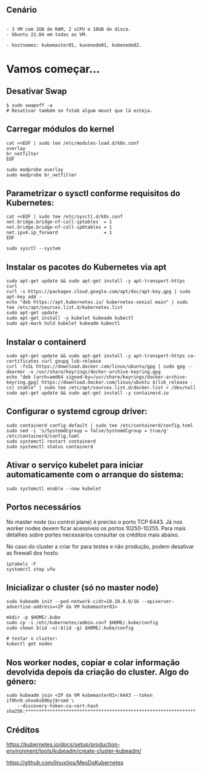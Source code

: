 ## Cenário

```

- 3 VM com 2GB de RAM, 2 vCPU e 10GB de disco.
- Ubuntu 22.04 em todas as VM.

- hostnames: kubemaster01, kunenode01, kubenode02.

```
# Vamos começar...

## Desativar Swap

```
$ sudo swapoff -a
# Desativar também no fstab algum mount que lá esteja.
```

## Carregar módulos do kernel 

```
cat <<EOF | sudo tee /etc/modules-load.d/k8s.conf
overlay
br_netfilter
EOF

sudo modprobe overlay
sudo modprobe br_netfilter
```

## Parametrizar o sysctl conforme requisitos do Kubernetes:

```
cat <<EOF | sudo tee /etc/sysctl.d/k8s.conf
net.bridge.bridge-nf-call-iptables  = 1
net.bridge.bridge-nf-call-ip6tables = 1
net.ipv4.ip_forward                 = 1
EOF

sudo sysctl --system
```

## Instalar os pacotes do Kubernetes via apt

```
sudo apt-get update && sudo apt-get install -y apt-transport-https curl
curl -s https://packages.cloud.google.com/apt/doc/apt-key.gpg | sudo apt-key add -
echo "deb https://apt.kubernetes.io/ kubernetes-xenial main" | sudo tee /etc/apt/sources.list.d/kubernetes.list
sudo apt-get update
sudo apt-get install -y kubelet kubeadm kubectl
sudo apt-mark hold kubelet kubeadm kubectl
```

## Instalar o containerd

```
sudo apt-get update && sudo apt-get install -y apt-transport-https ca-certificates curl gnupg lsb-release
curl -fsSL https://download.docker.com/linux/ubuntu/gpg | sudo gpg --dearmor -o /usr/share/keyrings/docker-archive-keyring.gpg
echo "deb [arch=amd64 signed-by=/usr/share/keyrings/docker-archive-keyring.gpg] https://download.docker.com/linux/ubuntu $(lsb_release -cs) stable" | sudo tee /etc/apt/sources.list.d/docker.list > /dev/null
sudo apt-get update && sudo apt-get install -y containerd.io
```


## Configurar o systemd cgroup driver:

```
sudo containerd config default | sudo tee /etc/containerd/config.toml
sudo sed -i 's/SystemdCgroup = false/SystemdCgroup = true/g' /etc/containerd/config.toml
sudo systemctl restart containerd
sudo systemctl status containerd
```

## Ativar o serviço kubelet para iniciar automaticamente com o arranque do sistema:

```
sudo systemctl enable --now kubelet
```

## Portos necessários

No master node (ou control plane) é preciso o porto TCP 6443. Já nos worker nodes devem ficar acessíveis os portos 10250-10255. Para mais detalhes sobre portes necessários consultar os créditos mais abaixo.

No caso do cluster a criar for para testes e não produção, podem desativar as firewall dos hosts:

```
iptabels -F
systemctl stop ufw
```

## Inicializar o cluster (só no master node)

```
sudo kubeadm init --pod-network-cidr=10.10.0.0/16 --apiserver-advertise-address=<IP da VM kubemaster01>
```

```
mkdir -p $HOME/.kube
sudo cp -i /etc/kubernetes/admin.conf $HOME/.kube/config
sudo chown $(id -u):$(id -g) $HOME/.kube/config
```

```
# testar o cluster:
kubectl get nodes
```

## Nos worker nodes, copiar e colar informação devolvida depois da criação do cluster. Algo do género:

```
sudo kubeadm join <IP da VM kubemaster01>:6443 --token if9hn9.xhxo6s89byj9rsmd \
	--discovery-token-ca-cert-hash sha256:*************************************************************** 
```



## Créditos

https://kubernetes.io/docs/setup/production-environment/tools/kubeadm/create-cluster-kubeadm/

https://github.com/linuxtips/MesDoKubernetes


